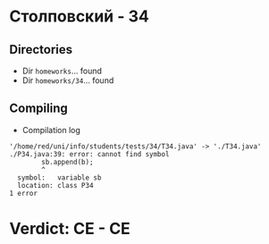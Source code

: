 # Столповский - 34
## Directories
- Dir `homeworks`... found
- Dir `homeworks/34`... found
## Compiling
- Compilation log
```
'/home/red/uni/info/students/tests/34/T34.java' -> './T34.java'
./P34.java:39: error: cannot find symbol
        sb.append(b);
        ^
  symbol:   variable sb
  location: class P34
1 error

```
# Verdict: **CE** - CE
